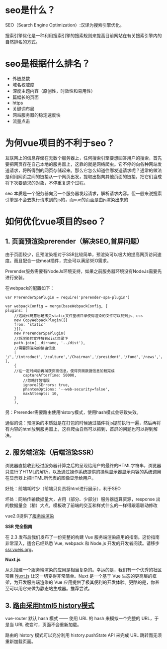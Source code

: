 #  seo是什么？
SEO（Search Engine Optimization）:汉译为搜索引擎优化。 

搜索引擎优化是一种利用搜索引擎的搜索规则来提高目前网站在有关搜索引擎内的自然排名的方式。

#  seo是根据什么排名？
* 外链总数
* 域名权威度
* 深度主题内容（原创性，时效性和易用性）
* 篇幅长的页面
* https
* 关键词布局
* 网站服务器的稳定速度快
* 流量点击

#  为何vue项目的不利于seo？
互联网上的信息存储在无数个服务器上，任何搜索引擎要想回答用户的搜索，首先要把网页存在自己本地的服务器上，这靠的就是网络爬虫。它不停的向各种网站发送请求，将所得到的网页存储起来。那么它怎么知道往哪发送请求呢？通常的做法是利用网页之间的链接从一个网页出发，提取出指向其他页面的链接，把它们当成将下次要请求的对象，不停重复这个过程。

seo 本质是一个服务器向另一个服务器发起请求，解析请求内容。但一般来说搜索引擎是不会去执行请求到的js的，而vue的页面是由js渲染出来的


#  如何优化vue项目的seo？
## 1. 页面预渲染prerender（解决SEO,首屏问题）
由于页面较少，且预渲染相对于SSR比较简单，预渲染可以极大的提高网页访问速度。而且配合一些meat插件，完全可以满足SEO需求。

Prerender服务需要有NodeJs环境支持，如果之前服务器环境没有NodeJs需要先进行安装。

在webpack的配置如下：
    
    var PrerenderSpaPlugin = require('prerender-spa-plugin')

    var webpackConfig = merge(baseWebpackConfig, {
    plugins: [
        //这段代码意思是拷贝static文件至根目录使得渲染的文件可以找到js、css
        new CopyWebpackPlugin([{
        from: 'static'
        }]),
        new PrerenderSpaPlugin(
        //将渲染的文件放到dist目录下
        path.join(__dirname, '../dist'),   
        //需要预渲染的路由信息
        [ '/','/introduct','/culture','/Chairman','/president','/fund','/news','/honor' ],
        {
        //在一定时间后再捕获页面信息，使得页面数据信息加载完成
            captureAfterTime: 50000,
            //忽略打包错误
            ignoreJSErrors: true,
            phantomOptions: '--web-security=false',
            maxAttempts: 10,
        }
        ),
另：Prerender需要路由使用history模式，使用hash模式会导致失效。

通俗的说：预渲染的本质就是在打包的时候通过插件将js提前执行一遍，然后再将有内容的html放到服务器上，这样爬虫自然可以抓到，首屏的问题也可以得到解决。
## 2. 服务端渲染（后端渲染SSR） 
浏览器直接收到经过服务器计算之后的呈现给用户的最终的HTML字符串，浏览器只进行了HTML的解析，以及通过操作系统提供的操纵显示器显示内容的系统调用在显示器上把HTML所代表的图像显示给用户。

好处：前端耗时少（前端只负责将html进行展示），利于SEO

坏处：网络传输数据量大，占用（部分、少部分）服务器运算资源，response 出的数据量会（稍）大点，模板改了前端的交互和样式什么的一样得跟着联动修改

vue2.0提供了[服务端渲染](https://cn.vuejs.org/v2/guide/ssr.html)

**SSR 完全指南**

在 2.3 发布后我们发布了一份完整的构建 Vue 服务端渲染应用的指南。这份指南非常深入，适合已经熟悉 Vue, webpack 和 Node.js 开发的开发者阅读。请移步 [ssr.vuejs.org](https://ssr.vuejs.org/zh/)。

**Nuxt.js**

从头搭建一个服务端渲染的应用是相当复杂的。幸运的是，我们有一个优秀的社区项目 [Nuxt.js](https://nuxtjs.org/) 让这一切变得非常简单。Nuxt 是一个基于 Vue 生态的更高层的框架，为开发服务端渲染的 Vue 应用提供了极其便利的开发体验。更酷的是，你甚至可以用它来做为静态站生成器。推荐尝试。



## 3. [路由采用html5 history模式](https://router.vuejs.org/zh-cn/essentials/history-mode.html)
vue-router 默认 hash 模式 —— 使用 URL 的 hash 来模拟一个完整的 URL，于是当 URL 改变时，页面不会重新加载。

路由的 history 模式可以充分利用 history.pushState API 来完成 URL 跳转而无须重新加载页面。